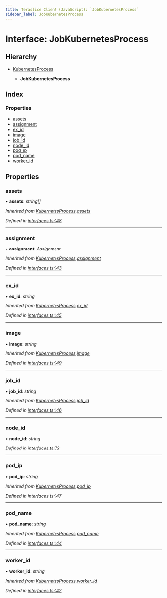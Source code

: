 ```yaml
---
title: Teraslice Client (JavaScript): `JobKubernetesProcess`
sidebar_label: JobKubernetesProcess
---
```


# Interface: JobKubernetesProcess

## Hierarchy

* [KubernetesProcess](kubernetesprocess.md)

  * **JobKubernetesProcess**

## Index

### Properties

* [assets](jobkubernetesprocess.md#assets)
* [assignment](jobkubernetesprocess.md#assignment)
* [ex_id](jobkubernetesprocess.md#ex_id)
* [image](jobkubernetesprocess.md#image)
* [job_id](jobkubernetesprocess.md#job_id)
* [node_id](jobkubernetesprocess.md#node_id)
* [pod_ip](jobkubernetesprocess.md#pod_ip)
* [pod_name](jobkubernetesprocess.md#pod_name)
* [worker_id](jobkubernetesprocess.md#worker_id)

## Properties

###  assets

• **assets**: *string[]*

*Inherited from [KubernetesProcess](kubernetesprocess.md).[assets](kubernetesprocess.md#assets)*

*Defined in [interfaces.ts:148](https://github.com/terascope/teraslice/blob/0ae31df4/packages/teraslice-client-js/src/interfaces.ts#L148)*

___

###  assignment

• **assignment**: *Assignment*

*Inherited from [KubernetesProcess](kubernetesprocess.md).[assignment](kubernetesprocess.md#assignment)*

*Defined in [interfaces.ts:143](https://github.com/terascope/teraslice/blob/0ae31df4/packages/teraslice-client-js/src/interfaces.ts#L143)*

___

###  ex_id

• **ex_id**: *string*

*Inherited from [KubernetesProcess](kubernetesprocess.md).[ex_id](kubernetesprocess.md#ex_id)*

*Defined in [interfaces.ts:145](https://github.com/terascope/teraslice/blob/0ae31df4/packages/teraslice-client-js/src/interfaces.ts#L145)*

___

###  image

• **image**: *string*

*Inherited from [KubernetesProcess](kubernetesprocess.md).[image](kubernetesprocess.md#image)*

*Defined in [interfaces.ts:149](https://github.com/terascope/teraslice/blob/0ae31df4/packages/teraslice-client-js/src/interfaces.ts#L149)*

___

###  job_id

• **job_id**: *string*

*Inherited from [KubernetesProcess](kubernetesprocess.md).[job_id](kubernetesprocess.md#job_id)*

*Defined in [interfaces.ts:146](https://github.com/terascope/teraslice/blob/0ae31df4/packages/teraslice-client-js/src/interfaces.ts#L146)*

___

###  node_id

• **node_id**: *string*

*Defined in [interfaces.ts:73](https://github.com/terascope/teraslice/blob/0ae31df4/packages/teraslice-client-js/src/interfaces.ts#L73)*

___

###  pod_ip

• **pod_ip**: *string*

*Inherited from [KubernetesProcess](kubernetesprocess.md).[pod_ip](kubernetesprocess.md#pod_ip)*

*Defined in [interfaces.ts:147](https://github.com/terascope/teraslice/blob/0ae31df4/packages/teraslice-client-js/src/interfaces.ts#L147)*

___

###  pod_name

• **pod_name**: *string*

*Inherited from [KubernetesProcess](kubernetesprocess.md).[pod_name](kubernetesprocess.md#pod_name)*

*Defined in [interfaces.ts:144](https://github.com/terascope/teraslice/blob/0ae31df4/packages/teraslice-client-js/src/interfaces.ts#L144)*

___

###  worker_id

• **worker_id**: *string*

*Inherited from [KubernetesProcess](kubernetesprocess.md).[worker_id](kubernetesprocess.md#worker_id)*

*Defined in [interfaces.ts:142](https://github.com/terascope/teraslice/blob/0ae31df4/packages/teraslice-client-js/src/interfaces.ts#L142)*
